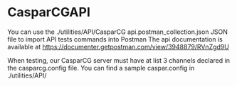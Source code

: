 # CasparCGAPI

You can use the ./utilities/API/CasparCG api.postman_collection.json JSON file to import API tests commands into Postman
The api documentation is available at https://documenter.getpostman.com/view/3948879/RVnZgd9U

When testing, our CasparCG server must have at list 3 channels declared in the casparcg.config file.
You can find a sample caspar.config in ./utilities/API/

